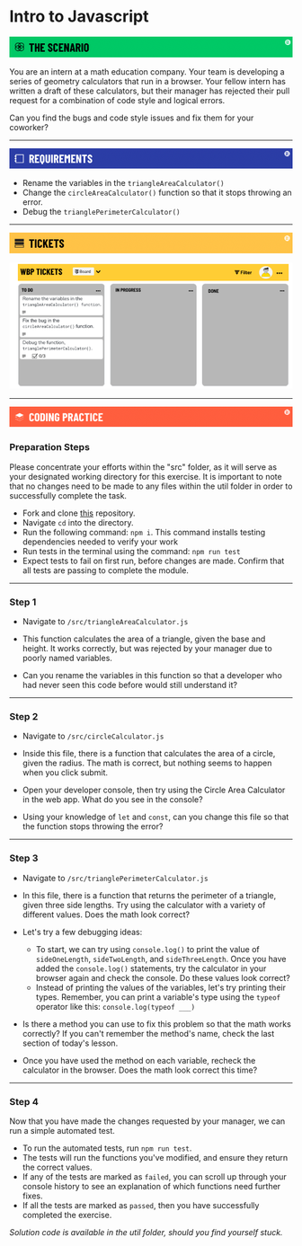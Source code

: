 # Intro to Javascript

![scenario](./util/assets/banner-scenario.png)

You are an intern at a math education company. Your team is developing a series of geometry calculators that run in a browser. Your fellow intern has written a draft of these calculators, but their manager has rejected their pull request for a combination of code style and logical errors.

Can you find the bugs and code style issues and fix them for your coworker?

---
![requirements](./util/assets/banner-requirements.png)

- Rename the variables in the `triangleAreaCalculator()` 
- Change the `circleAreaCalculator()` function so that it stops throwing an error.
- Debug the `trianglePerimeterCalculator()` 

---
![tickets](./util/assets/banner-tickets.png)

![Kanban board](./util/assets/kanban-jira-board-intro-js.png)

---
![coding practice](./util/assets/banner-coding.png)

### Preparation Steps
Please concentrate your efforts within the "src" folder, as it will serve as your designated working directory for this exercise. It is important to note that no changes need to be made to any files within the util folder in order to successfully complete the task.

- Fork and clone [this](https://git.generalassemb.ly/SEI-Standard-Curriculum/M1L2-intro-to-javascript-wbp) repository.
- Navigate  `cd`  into the directory.
- Run the following command: `npm i`. This command installs testing dependencies needed to verify your work
- Run tests in the terminal using the command: `npm run test`
- Expect tests to fail on first run, before changes are made. Confirm that all tests are passing to complete the module.

---
### Step 1

- Navigate to `/src/triangleAreaCalculator.js`

- This function calculates the area of a triangle, given the base and height. It works correctly, but was rejected by your manager due to poorly named variables.
- Can you rename the variables in this function so that a developer who had never seen this code before would still understand it?

---
### Step 2

- Navigate to `/src/circleCalculator.js`

- Inside this file, there is a function that calculates the area of a circle, given the radius. The math is correct, but nothing seems to happen when you click submit.
- Open your developer console, then try using the Circle Area Calculator in the web app. What do you see in the console?
- Using your knowledge of `let` and `const`, can you change this file so that the function stops throwing the error?

---
### Step 3

- Navigate to `/src/trianglePerimeterCalculator.js`

- In this file, there is a function that returns the perimeter of a triangle, given three side lengths. Try using the calculator with a variety of different values. Does the math look correct?
- Let's try a few debugging ideas:
  - To start, we can try using `console.log()` to print the value of `sideOneLength`, `sideTwoLength`, and `sideThreeLength`. Once you have added the `console.log()` statements, try the calculator in your browser again and check the console. Do these values look correct?
  - Instead of printing the values of the variables, let's try printing their types. Remember, you can print a variable's type using the `typeof` operator like this: `console.log(typeof ___)`
- Is there a method you can use to fix this problem so that the math works correctly? If you can't remember the method's name, check the last section of today's lesson.
- Once you have used the method on each variable, recheck the calculator in the browser. Does the math look correct this time?

---
### Step 4

Now that you have made the changes requested by your manager, we can run a simple automated test.

- To run the automated tests, run ```npm run test```.
- The tests will run the functions you've modified, and ensure they return the correct values.
- If any of the tests are marked as ```failed```, you can scroll up through your console history to see an explanation of which functions need further fixes.
- If all the tests are marked as ```passed```, then you have successfully completed the exercise.

_Solution code is available in the util folder, should you find yourself stuck._